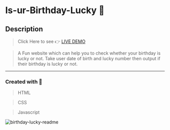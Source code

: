 # Is-ur-Birthday-Lucky 🎂

## Description
>Click Here to see 👉   [LIVE DEMO](https://distracted-thompson-3ba6df.netlify.app/)

>A Fun website which can help you to check whether your birthday is lucky or not. Take user date of birth and lucky number then output if their birthday is lucky or not. 

<hr>

### Created with 🤖
>HTML

> CSS

> Javascript

![birthday-lucky-readme](https://user-images.githubusercontent.com/56559378/136558959-41869133-8652-49f6-aa5c-f91645537a62.PNG)

